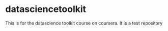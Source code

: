 # datasciencetoolkit
This is for the datascience toolkit course on coursera. It is a test repository
